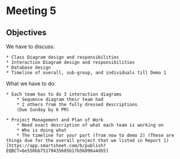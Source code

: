 # Meeting 5

## Objectives
We have to discuss:

	* Class Diagram design and responsibilities
	* Interaction Diagram design and responsibilities
	* Database design
	* Timeline of overall, sub-group, and individuals till Demo 1

What we have to do:  

	* Each team has to do 3 interaction diagrams
		* Sequence diagram their team had
		* 2 others from the fully dressed descriptions
		(Due Sunday by 6 PM)

	* Project Management and Plan of Work
		* Need exact description of what each team is working on 
		* Who is doing what
		* The timeline for your part (from now to demo 2) (These are things due for the overall project that we listed in Report 1) [https://app.smartsheet.com/b/publish?EQBCT=6e550bb75170435685b17b56898a4db5]
